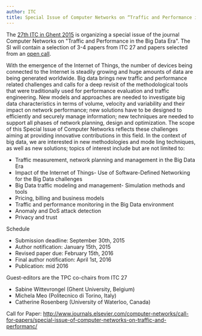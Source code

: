 ```yaml
---
author: ITC
title: Special Issue of Computer Networks on “Traffic and Performance in the Big Data Era”
---
```



The [27th ITC in Ghent 2015](https://archive.itc-conference.org/itc27/ "Opens external link in new window") is organizing a special issue of the journal Computer Networks on "Traffic and Performance in the Big Data Era". The SI will contain a selection of 3-4 papers from ITC 27 and papers selected from an [open call](http://www.journals.elsevier.com/computer-networks/call-for-papers/special-issue-of-computer-networks-on-traffic-and-performanc/ "Opens external link in new window").

With the emergence of the Internet of Things, the number of devices being connected to the Internet is steadily growing and huge amounts of data are being generated worldwide. Big data brings new traffic and performance related challenges and calls for a deep revisit of the methodological tools that were traditionally used for performance evaluation and traffic engineering. New models and approaches are needed to investigate big data characteristics in terms of volume, velocity and variability and their impact on network performance; new solutions have to be designed to efficiently and securely manage information; new techniques are needed to support all phases of network planning, design and optimization. The scope of this Special Issue of Computer Networks reflects these challenges aiming at providing innovative contributions in this field. In the context of big data, we are interested in new methodologies and mode ling techniques, as well as new solutions; topics of interest include but are not limited to:

  * Traffic measurement, network planning and management in the Big Data Era
  * Impact of the Internet of Things- Use of Software-Defined Networking for the Big Data challenges
  * Big Data traffic modeling and management- Simulation methods and tools
  * Pricing, billing and business models
  * Traffic and performance monitoring in the Big Data environment
  * Anomaly and DoS attack detection
  * Privacy and trust



Schedule


  * Submission deadline: September 30th, 2015
  * Author notification: January 15th, 2015
  * Revised paper due: February 15th, 2016
  * Final author notification: April 1st, 2016
  * Publication: mid 2016



Guest-editors are the TPC co-chairs from ITC 27

  * Sabine Wittevrongel (Ghent University, Belgium)
  * Michela Meo (Politecnico di Torino, Italy)
  * Catherine Rosenberg (University of Waterloo, Canada)




Call for Paper: <http://www.journals.elsevier.com/computer-networks/call-for-papers/special-issue-of-computer-networks-on-traffic-and-performanc/>
